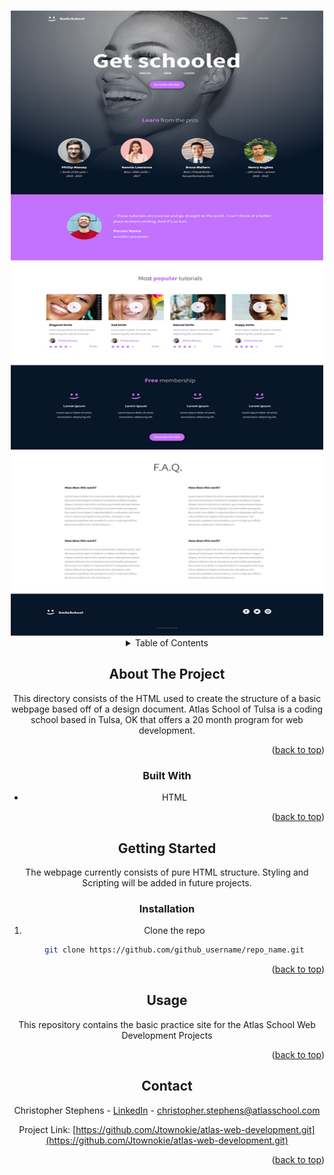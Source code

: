<a name="readme-top"></a>

<!-- PROJECT LOGO -->
<br />
<div align="center">
  <a href="https://www.atlasschool.com/">
    <img src="./atlas-design-image.jpg" alt="Logo" width="500" height="1000">
  </a>

<!-- TABLE OF CONTENTS -->
<details>
  <summary>Table of Contents</summary>
  <ol>
    <li>
      <a href="#about-the-project">About The Project</a>
    </li>
    <li><a href="#built-with">Built With</a></li>
    <li>
      <a href="#getting-started">Getting Started</a>
    </li>
    <li><a href="#installation">Installation</a></li>
    <li><a href="#usage">Usage</a></li>
    <li><a href="#contact">Contact</a></li>
  </ol>
</details>



<!-- ABOUT THE PROJECT -->
## About The Project

This directory consists of the HTML used to create the structure of a basic webpage based off of a design document. Atlas School of Tulsa is a coding school based in Tulsa, OK that offers a 20 month program for web development.

<p align="right">(<a href="#readme-top">back to top</a>)</p>

### Built With

* HTML

<p align="right">(<a href="#readme-top">back to top</a>)</p>

<!-- GETTING STARTED -->
## Getting Started

The webpage currently consists of pure HTML structure. Styling and Scripting will be added in future projects.

### Installation

1. Clone the repo
   ```sh
   git clone https://github.com/github_username/repo_name.git
   ```

<p align="right">(<a href="#readme-top">back to top</a>)</p>

<!-- USAGE EXAMPLES -->
## Usage

This repository contains the basic practice site for the Atlas School Web Development Projects

<p align="right">(<a href="#readme-top">back to top</a>)</p>

<!-- CONTACT -->
## Contact

Christopher Stephens - [LinkedIn](https://www.linkedin.com/in/christopher-stephens-45824915b/) - christopher.stephens@atlasschool.com

Project Link: [https://github.com/Jtownokie/atlas-web-development.git](https://github.com/Jtownokie/atlas-web-development.git)

<p align="right">(<a href="#readme-top">back to top</a>)</p>

